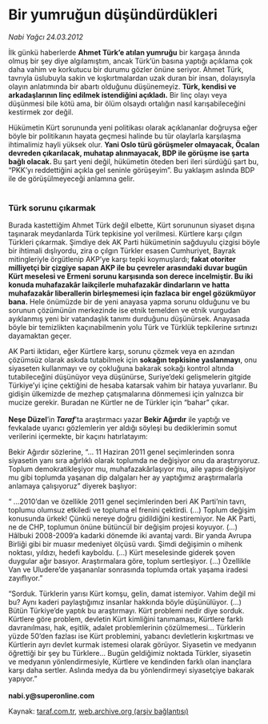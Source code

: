 # Bir yumruğun düşündürdükleri

*Nabi Yağcı 24.03.2012*

<div class="yazi"><p>İlk günkü haberlerde <b>Ahmet Türk’e atılan yumruğu</b> bir kargaşa ânında olmuş bir şey diye algılamıştım, ancak Türk’ün basına yaptığı açıklama çok daha vahim ve korkutucu bir durumu gözler önüne seriyor. Ahmet Türk, tavrıyla üslubuyla sakin ve kışkırtmalardan uzak duran bir insan, dolayısıyla olayın anlatımında bir abartı olduğunu düşünemeyiz. <b>Türk, kendisi ve arkadaşlarının linç edilmek istendiğini açıkladı.</b> Bir linç olayı veya düşünmesi bile kötü ama, bir ölüm olsaydı ortalığın nasıl karışabileceğini kestirmek zor değil. </p>
<p>Hükümetin Kürt sorununda yeni politikası olarak açıklananlar doğruysa eğer böyle bir politikanın hayata geçmesi halinde bu tür olaylarla karşılaşma ihtimalimiz hayli yüksek olur. <b>Yani Oslo türü görüşmeler olmayacak, Öcalan devreden çıkarılacak, muhatap alınmayacak, BDP ile görüşme ise şarta bağlı olacak. </b>Bu şart yeni değil, hükümetin öteden beri ileri sürdüğü şart bu, “PKK’yı reddettiğini açıkla gel seninle görüşeyim”. Bu yaklaşım aslında BDP ile de görüşülmeyeceği anlamına gelir.<br/> </p>
<h3>Türk sorunu çıkarmak</h3>
<p>Burada kastettiğim Ahmet Türk değil elbette, Kürt sorununun siyaset dışına taşınarak meydanlarda Türk tepkisine yol verilmesi. Kürtlere karşı çılgın Türkleri çıkarmak. Şimdiye dek AK Parti hükümetinin sağduyulu çizgisi böyle bir ihtimali dışlıyordu, zira o çılgın Türkler esasen Cumhuriyet, Bayrak mitingleriyle örgütlenip AKP’ye karşı tepki koymuşlardı; <b>fakat otoriter milliyetçi bir çizgiye sapan AKP ile bu çevreler arasındaki duvar bugün Kürt meselesi ve Ermeni sorunu karşısında son derece incelmiştir. Bu iki konuda muhafazakâr laikçilerle muhafazakâr dindarların ve hatta muhafazakâr liberallerin birleşmemesi için fazlaca bir engel gözükmüyor bana.</b> Hele önümüzde bir de yeni anayasa yapma sorunu olduğunu ve bu sorunun çözümünün merkezinde ise etnik temelden ve etnik vurgudan ayıklanmış yeni bir vatandaşlık tanımı durduğunu düşünürsek. Anayasada böyle bir temizlikten kaçınabilmenin yolu Türk ve Türklük tepkilerine sırtınızı dayamaktan geçer. </p>
<p>AK Parti iktidarı, eğer Kürtlere karşı, sorunu çözmek veya en azından çözümsüz olarak askıda tutabilmek için <b>sokağın tepkisine yaslanmayı</b>, onu siyaseten kullanmayı ve oy çokluğuna bakarak sokağı kontrol altında tutabileceğini düşünüyor veya düşünürse, Suriye’deki gelişmelerin gitgide Türkiye’yi içine çektiğini de hesaba katarsak vahim bir hataya yuvarlanır. Bu gidişin ülkemizde de mezhep çatışmalarına dönmemesi için yalnızca bir mucize gerekir. Buradan ne Kürtler ne de Türkler için “bahar” çıkar.<br/><br/><b>Neşe Düzel</b>’in<b> <i>Taraf</i></b>’ta araştırmacı yazar <b>Bekir Ağırdır</b> ile yaptığı ve fevkalade uyarıcı gözlemlerin yer aldığı söyleşi bu dediklerimin somut verilerini içermekte, bir kaçını hatırlatayım: </p>
<p>Bekir Ağırdır sözlerine, “... 11 Haziran 2011 genel seçimlerinden sonra siyasetin yanı sıra ağırlıklı olarak toplumda ne değişiyor onu da araştırıyoruz. Toplum demokratikleşiyor mu, muhafazakârlaşıyor mu, aile yapısı değişiyor mu gibi toplumda yaşanan dip dalgaları her ay yaptığımız araştırmalarla anlamaya çalışıyoruz” diyerek başlıyor:</p>
<p>“ ...2010’dan ve özellikle 2011 genel seçimlerinden beri AK Parti’nin tavrı, toplumu olumsuz etkiledi ve topluma el frenini çektirdi. (...) Toplum değişim konusunda ürkek! Çünkü nereye doğru gidildiğini kestiremiyor. Ne AK Parti, ne de CHP, toplumun önüne bütüncül bir değişim projesi koyuyor. (...) Hâlbuki 2008-2009’a kadarki dönemde iki avantaj vardı. Bir yanda Avrupa Birliği gibi bir muasır medeniyet ölçüsü vardı. Şimdi değişimin o mihenk noktası, yıldızı, hedefi kayboldu. (...) Kürt meselesinde giderek şoven duygular ağır basıyor. Araştırmalara göre, toplum sertleşiyor. (...) Özellikle Van ve Uludere’de yaşananlar sonrasında toplumda ortak yaşama iradesi zayıflıyor.”</p>
<p>“Sorduk. Türklerin yarısı Kürt komşu, gelin, damat istemiyor. Vahim değil mi bu? Aynı kaderi paylaştığımız insanlar hakkında böyle düşünülüyor. (...) Bütün Türkiye’de yaptık bu araştırmayı. Kürt problemi nedir diye sorduk. Kürtlere göre problem, devletin Kürt kimliğini tanımaması, Kürtlere farklı davranılması, hak, eşitlik, adalet problemlerinin çözülmemesi... Türklerin yüzde 50’den fazlası ise Kürt problemini, yabancı devletlerin kışkırtması ve Kürtlerin ayrı devlet kurmak istemesi olarak görüyor. Siyasetin ve medyanın öğrettiği bir şey bu Türklere... Bugün geldiğimiz noktada Türkler, siyasetin ve medyanın yönlendirmesiyle, Kürtlere ve kendinden farklı olan inançlara karşı daha sertler. Aslında medya da bu yönlendirmeyi siyasetçiye bakarak yapıyor.”<br/><br/><b>nabi.y@superonline.com</b></p>
</div>

Kaynak: [taraf.com.tr](http://www.taraf.com.tr/nabi-yagci/makale-bir-yumrugun-dusundurdukleri.htm), [web.archive.org (arşiv bağlantısı)](http://web.archive.org/web/20131107104400/http://www.taraf.com.tr/nabi-yagci/makale-bir-yumrugun-dusundurdukleri.htm)
